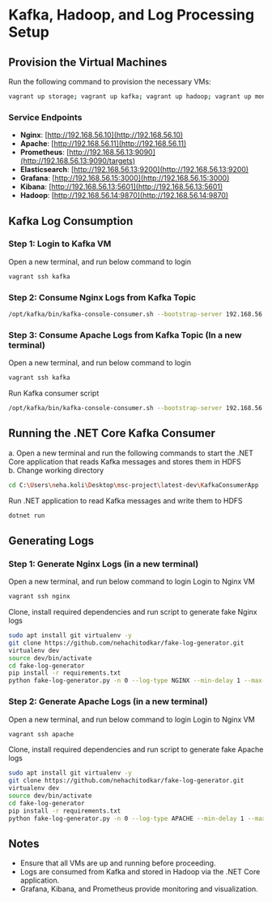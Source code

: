 # Kafka, Hadoop, and Log Processing Setup

## Provision the Virtual Machines

Run the following command to provision the necessary VMs:

```sh
vagrant up storage; vagrant up kafka; vagrant up hadoop; vagrant up monitoring; vagrant up nginx; vagrant up apache
```

### Service Endpoints
- **Nginx**: [http://192.168.56.10](http://192.168.56.10)
- **Apache**: [http://192.168.56.11](http://192.168.56.11)
- **Prometheus**: [http://192.168.56.13:9090](http://192.168.56.13:9090/targets)
- **Elasticsearch**: [http://192.168.56.13:9200](http://192.168.56.13:9200)
- **Grafana**: [http://192.168.56.15:3000](http://192.168.56.15:3000)
- **Kibana**: [http://192.168.56.13:5601](http://192.168.56.13:5601)
- **Hadoop**: [http://192.168.56.14:9870](http://192.168.56.14:9870)

## Kafka Log Consumption

### Step 1: Login to Kafka VM
Open a new terminal, and run below command to login
```sh
vagrant ssh kafka
```

### Step 2: Consume Nginx Logs from Kafka Topic
```sh
/opt/kafka/bin/kafka-console-consumer.sh --bootstrap-server 192.168.56.12:9092 --topic nginx-logs --from-beginning
```

### Step 3: Consume Apache Logs from Kafka Topic (In a new terminal)
Open a new terminal, and run below command to login
```sh
vagrant ssh kafka
```
Run Kafka consumer script
```sh
/opt/kafka/bin/kafka-console-consumer.sh --bootstrap-server 192.168.56.12:9092 --topic apache-logs --from-beginning
```

## Running the .NET Core Kafka Consumer
a. Open a new terminal and run the following commands to start the .NET Core application 
that reads Kafka messages and stores them in HDFS \
b. Change working directory
```sh
cd C:\Users\neha.koli\Desktop\msc-project\latest-dev\KafkaConsumerApp 
```
Run .NET application to read Kafka messages and write them to HDFS
```sh
dotnet run
```

## Generating Logs

### Step 1: Generate Nginx Logs (in a new terminal)
Open a new terminal, and run below command to login
Login to Nginx VM
```sh
vagrant ssh nginx
```

Clone, install required dependencies and run script to generate fake Nginx logs
```sh
sudo apt install git virtualenv -y
git clone https://github.com/nehachitodkar/fake-log-generator.git
virtualenv dev
source dev/bin/activate
cd fake-log-generator
pip install -r requirements.txt
python fake-log-generator.py -n 0 --log-type NGINX --min-delay 1 --max-delay 100 | sudo tee /var/log/nginx/access.log
```

### Step 2: Generate Apache Logs (in a new terminal)
Open a new terminal, and run below command to login
Login to Nginx VM
```sh
vagrant ssh apache
```

Clone, install required dependencies and run script to generate fake Apache logs
```sh
sudo apt install git virtualenv -y
git clone https://github.com/nehachitodkar/fake-log-generator.git
virtualenv dev
source dev/bin/activate
cd fake-log-generator
pip install -r requirements.txt
python fake-log-generator.py -n 0 --log-type APACHE --min-delay 1 --max-delay 100 | sudo tee /var/log/apache2/access.log
```

## Notes
- Ensure that all VMs are up and running before proceeding.
- Logs are consumed from Kafka and stored in Hadoop via the .NET Core application.
- Grafana, Kibana, and Prometheus provide monitoring and visualization.
